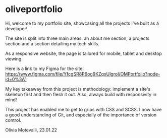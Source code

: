 # oliveportfolio

Hi, welcome to my portfolio site, showcasing all the projects I've built as a developer!

The site is split into three main areas: an about me section, a projects section and a section detailing my tech skills.

As a responsive website, the page is tailored for mobile, tablet and desktop viewing.

Here is a link to my Figma for the site:
https://www.figma.com/file/YfcgSR8P6og9KZqxUlgroI/OMPortfolio?node-id=0%3A1

My key takeaway from this project is methodology: implement a site's skeleton first and then flesh it out. Also, always build with responsivity in mind!

This project has enabled me to get to grips with CSS and SCSS. I now have a good understanding of Git, and especially of the importance of version control.

Olivia Motevalli, 23.01.22
